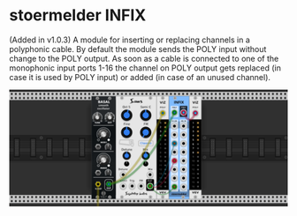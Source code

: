 # stoermelder INFIX

(Added in v1.0.3) A module for inserting or replacing channels in a polyphonic cable. By default the module sends the POLY input without change to the POLY output. As soon as a cable is connected to one of the monophonic input ports 1-16 the channel on POLY output gets replaced (in case it is used by POLY input) or added (in case of an unused channel).

![INFIX Intro](./Infix-intro.png)